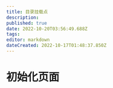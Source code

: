 ```yaml
---
title: 目录挂载点
description: 
published: true
date: 2022-10-20T03:56:49.688Z
tags: 
editor: markdown
dateCreated: 2022-10-17T01:48:37.850Z
---
```


# 初始化页面